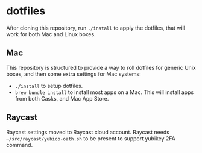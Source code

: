 # dotfiles

After cloning this repository, run `./install` to apply the dotfiles, that will work for both Mac and Linux boxes.

## Mac

This repository is structured to provide a way to roll dotfiles for generic Unix boxes, and then some extra settings for Mac systems:

- `./install` to setup dotfiles.
- `brew bundle install` to install most apps on a Mac. This will install apps from both Casks, and Mac App Store.

## Raycast

Raycast settings moved to Raycast cloud account. Raycast needs `~/src/raycast/yubico-oath.sh` to be present to support yubikey 2FA command.
